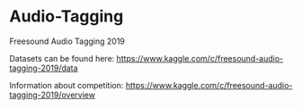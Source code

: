 # Audio-Tagging
Freesound Audio Tagging 2019


Datasets can be found here:
https://www.kaggle.com/c/freesound-audio-tagging-2019/data

Information about competition:
https://www.kaggle.com/c/freesound-audio-tagging-2019/overview
